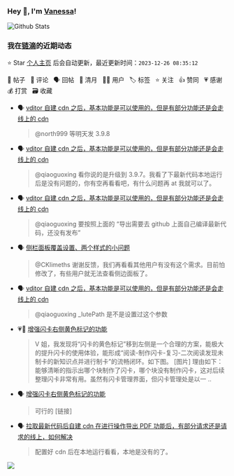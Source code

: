 ### Hey 👋, I'm [Vanessa](http://vanessa.b3log.org/)!

![Github Stats](https://github-readme-stats.vercel.app/api?username=Vanessa219&show_icons=true)

<!--events start -->

### 我在[链滴](https://ld246.com)的近期动态

⭐️ Star [个人主页](https://github.com/Vanessa219/Vanessa219) 后会自动更新，最近更新时间：`2023-12-26 08:35:12`

📝 帖子 &nbsp; 💬 评论 &nbsp; 🗣 回帖 &nbsp; 🌙 清月 &nbsp; 👨‍💻 用户 &nbsp; 🏷️ 标签 &nbsp; ⭐️ 关注 &nbsp; 👍 赞同 &nbsp; 💗 感谢 &nbsp; 💰 打赏 &nbsp; 🗃 收藏

* 🗣 [vditor 自建 cdn 之后，基本功能是可以使用的，但是有部分功能还是会走线上的 cdn](https://ld246.com/article/1702980134143/comment/1703212885464#comments)

  > @north999 等明天发 3.9.8
* 🗣 [vditor 自建 cdn 之后，基本功能是可以使用的，但是有部分功能还是会走线上的 cdn](https://ld246.com/article/1702980134143/comment/1703212885464#comments)

  > @qiaoguoxing 看你说的是升级到 3.9.7。我看了下最新代码本地运行后是没有问题的，你有空再看看吧，有什么问题再 at 我就可以了。
* 🗣 [vditor 自建 cdn 之后，基本功能是可以使用的，但是有部分功能还是会走线上的 cdn](https://ld246.com/article/1702980134143/comment/1703212885464#comments)

  > @qiaoguoxing 要按照上面的 “导出需要去 github 上面自己编译最新代码，还没有发布”
* 🗣 [侧栏面板覆盖设置、两个样式的小问题](https://ld246.com/article/1703392227458/comment/1703466619518#comments)

  > @CKlimeths 谢谢反馈，我们再看看其他用户有没有这个需求。目前怕修改了，有些用户就无法查看侧边面板了。
* 🗣 [vditor 自建 cdn 之后，基本功能是可以使用的，但是有部分功能还是会走线上的 cdn](https://ld246.com/article/1702980134143/comment/1703212885464#comments)

  > @qiaoguoxing _lutePath 是不是设置过这个参数
* 💗💬 [增强闪卡右侧黄色标记的功能](https://ld246.com/article/1703238118677/comment/1703335748856#comments)

  > V 姐，我发现将“闪卡的黄色标记”移到左侧是一个合理的方案，能极大的提升闪卡的使用体验，能形成“阅读-制作闪卡-复习-二次阅读发现未制卡的新知识点并进行制卡”的流畅闭环。如下图。 [图片] 理由如下： 能够清晰的指示出哪个块制作了闪卡，哪个块没有制作闪卡，这对后续整理闪卡非常有用。虽然有闪卡管理界面，但闪卡管理处是以一 ..
* 🗣 [增强闪卡右侧黄色标记的功能](https://ld246.com/article/1703238118677/comment/1703471775083#comments)

  > 可行的 [链接]
* 🗣 [拉取最新代码后自建 cdn 在进行操作导出 PDF 功能后，有部分请求还是请求的线上，如何解决](https://ld246.com/article/1703468927823/comment/1703468984621#comments)

  > 配置好 cdn 后在本地运行看看，本地是没有的了。


<!--events end -->

<a title="Hits" target="_blank" href="https://github.com/Vanessa219/Vanessa219"><img src="https://hits.b3log.org/Vanessa219/Vanessa219.svg"></a>
